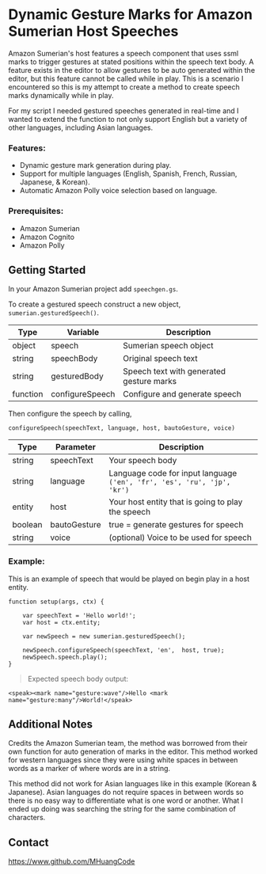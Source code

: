 # Dynamic Gesture Marks for Amazon Sumerian Host Speeches

Amazon Sumerian's host features a speech component that uses ssml marks to trigger gestures at stated positions within the speech text body. A feature exists in the editor to allow gestures to be auto generated within the editor, but this feature cannot be called while in play. This is a scenario I encountered so this is my attempt to create a method to create speech marks dynamically while in play.

For my script I needed gestured speeches generated in real-time and I wanted to extend the function to not only support English but a variety of other languages, including Asian languages. 

### Features:

 - Dynamic gesture mark generation during play.
 - Support for multiple languages (English, Spanish, French, Russian, Japanese, & Korean).
 - Automatic Amazon Polly voice selection based on language.

### Prerequisites:

 - Amazon Sumerian
 - Amazon Cognito
 - Amazon Polly
 

## Getting Started
In your Amazon Sumerian project add `speechgen.gs`.

To create a gestured speech construct a new object, `sumerian.gesturedSpeech()`.

| Type | Variable | Description |
|--|--|--|
| object | speech | Sumerian speech object
| string | speechBody | Original speech text
| string | gesturedBody | Speech text with generated gesture marks
| function | configureSpeech | Configure and generate speech

Then configure the speech by calling,

    configureSpeech(speechText, language, host, bautoGesture, voice)
    
| Type | Parameter | Description |
|--|--|--|
| string | speechText | Your speech body |
| string | language | Language code for input language `('en', 'fr', 'es', 'ru', 'jp', 'kr')` |
| entity | host | Your host entity that is going to play the speech |
| boolean | bautoGesture | true = generate gestures for speech
| string | voice | (optional) Voice to be used for speech

### Example:

This is an example of speech that would be played on begin play in a host entity. 

    function setup(args, ctx) {
    
    	var speechText = 'Hello world!';
    	var host = ctx.entity;
    	
    	var newSpeech = new sumerian.gesturedSpeech();
    	
    	newSpeech.configureSpeech(speechText, 'en',  host, true);
    	newSpeech.speech.play();
    }
    

>    Expected speech body output:   

    <speak><mark name="gesture:wave"/>Hello <mark name="gesture:many"/>World!</speak>

## Additional Notes

Credits the Amazon Sumerian team, the method was borrowed from their own function for auto generation of marks in the editor. This method worked for western languages since they were using white spaces in between words as a marker of where words are in a string.

This method did not work for Asian languages like in this example (Korean & Japanese). Asian languages do not require spaces in between words so there is no easy way to differentiate what is one word or another. What I ended up doing was searching the string for the same combination of characters. 

## Contact
https://www.github.com/MHuangCode
